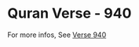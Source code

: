 # Quran Verse - 940 

For more infos, See [Verse 940](https://www.quranbookk.com/quran/search?q=940)